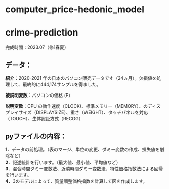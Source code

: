 # computer_price-hedonic_model

# crime-prediction

完成時間：2023.07（修1春夏）

## データ：
**紹介**：2020-2021 年の日本のパソコン販売データです（24ヵ月）。欠損値を処理して、最終的に444,174サンプルを得ました。

**被説明変数**：パソコンの価格 (P)

**説明変数**：CPU の動作速度（CLOCK)、標準メモリー（MEMORY）、のディスプレイサイズ（DISPLAYSIZE）、重さ（WEIGHT）、タッチパネルを対応（TOUCH）、生体認証方式（RECOG）

## pyファイルの内容：  
**1**．データの前処理。（表のマージ、単位の変更、ダミー変数の作成、損失値を削除など）  
**2**．記述統計を行います。（最大値、最小値、平均値など）  
**3**．混合時間ダミー変数法、近隣時間ダミー変数法、特性価格指数法による回帰を行います。   
**4**．3のモデルによって、質量調整価格指数を計算して図を作成します。
